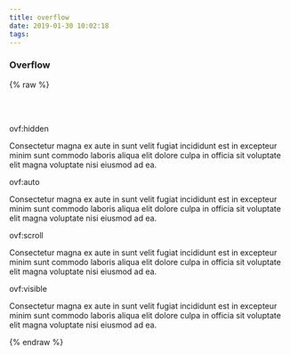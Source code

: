 ```yaml
---
title: overflow
date: 2019-01-30 10:02:18
tags:
---
```



### Overflow

{% raw %}
<div class="content">
  <br/><br/>
  <div class="block">
    <div class="square mar pad:sm ovf:hidden">
      <p class="hey mar:none">ovf:hidden</p>
      <p>Consectetur magna ex aute in sunt velit fugiat incididunt est in excepteur minim sunt commodo laboris aliqua elit dolore culpa in officia sit voluptate elit magna voluptate nisi eiusmod ad ea.</p>
    </div>
    <div class="square mar pad:sm ovf:auto">
      <p class="hey mar:none">ovf:auto</p>
      <p>Consectetur magna ex aute in sunt velit fugiat incididunt est in excepteur minim sunt commodo laboris aliqua elit dolore culpa in officia sit voluptate elit magna voluptate nisi eiusmod ad ea.</p>
    </div>
    <div class="square mar pad:sm ovf:scroll">
      <p class="hey mar:none">ovf:scroll</p>
      <p>Consectetur magna ex aute in sunt velit fugiat incididunt est in excepteur minim sunt commodo laboris aliqua elit dolore culpa in officia sit voluptate elit magna voluptate nisi eiusmod ad ea.</p>
    </div>
    <div class="square mar pad:sm ovf:visible">
      <p class="hey mar:none">ovf:visible</p>
      <p>Consectetur magna ex aute in sunt velit fugiat incididunt est in excepteur minim sunt commodo laboris aliqua elit dolore culpa in officia sit voluptate elit magna voluptate nisi eiusmod ad ea.</p>
    </div>      
  </div>
</div>
{% endraw %}